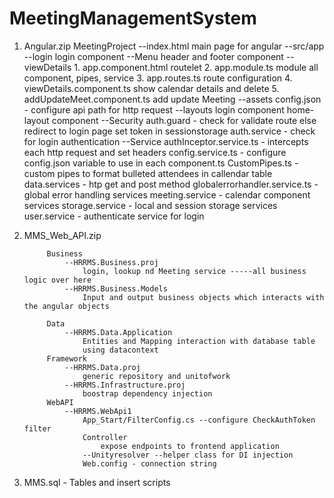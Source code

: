 # MeetingManagementSystem

1. Angular.zip
MeetingProject
    --index.html  main page for angular
    --src/app
      --login
             login component
      --Menu
            header and footer component
      --viewDetails
            1. app.component.html
                routelet
            2. app.module.ts
                module all component, pipes, service
            3. app.routes.ts
                route configuration
            4. viewDetails.component.ts
                show calendar details  and delete
            5. addUpdateMeet.component.ts
                  add update Meeting
--assets
            config.json - configure api path for http request
--layouts
             login component
             home-layout component
--Security
            auth.guard - check for validate route  else redirect to login page
                         set token in sessionstorage
            auth.service - check for login authentication
--Service
            authInceptor.service.ts - intercepts each http request and set headers
            config.service.ts - configure config.json variable to use in each component.ts
            CustomPipes.ts - custom pipes to format bulleted attendees in callendar table
            data.services - htp get and post method
            globalerrorhandler.service.ts - global error handling services
            meeting.service - calendar component services
            storage.service - local and session storage  services
            user.service - authenticate  service for login
            
2. MMS_Web_API.zip

            Business
                --HRRMS.Business.proj
                    login, lookup nd Meeting service -----all business logic over here            
                --HRRMS.Business.Models
                    Input and output business objects which interacts with the angular objects
            
            Data
                --HRRMS.Data.Application
                    Entities and Mapping interaction with database table
                    using datacontext
            Framework
                --HRRMS.Data.proj
                    generic repository and unitofwork
                --HRRMS.Infrastructure.proj
                    boostrap dependency injection                               
            WebAPI
                --HRRMS.WebApi1
                    App_Start/FilterConfig.cs --configure CheckAuthToken filter
                    Controller 
                        expose endpoints to frontend application
                    --Unityresolver --helper class for DI injection
                    Web.config - connection string
                    
3. MMS.sql - Tables and insert scripts

